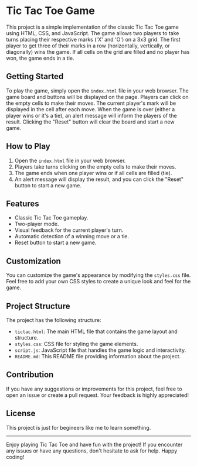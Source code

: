 
# Tic Tac Toe Game

This project is a simple implementation of the classic Tic Tac Toe game using HTML, CSS, and JavaScript. The game allows two players to take turns placing their respective marks ('X' and 'O') on a 3x3 grid. The first player to get three of their marks in a row (horizontally, vertically, or diagonally) wins the game. If all cells on the grid are filled and no player has won, the game ends in a tie.

## Getting Started

To play the game, simply open the `index.html` file in your web browser. The game board and buttons will be displayed on the page. Players can click on the empty cells to make their moves. The current player's mark will be displayed in the cell after each move. When the game is over (either a player wins or it's a tie), an alert message will inform the players of the result. Clicking the "Reset" button will clear the board and start a new game.

## How to Play

1. Open the `index.html` file in your web browser.
2. Players take turns clicking on the empty cells to make their moves.
3. The game ends when one player wins or if all cells are filled (tie).
4. An alert message will display the result, and you can click the "Reset" button to start a new game.

## Features

- Classic Tic Tac Toe gameplay.
- Two-player mode.
- Visual feedback for the current player's turn.
- Automatic detection of a winning move or a tie.
- Reset button to start a new game.

## Customization

You can customize the game's appearance by modifying the `styles.css` file. Feel free to add your own CSS styles to create a unique look and feel for the game.

## Project Structure

The project has the following structure:

- `tictac.html`: The main HTML file that contains the game layout and structure.
- `styles.css`: CSS file for styling the game elements.
- `script.js`: JavaScript file that handles the game logic and interactivity.
- `README.md`: This README file providing information about the project.

## Contribution

If you have any suggestions or improvements for this project, feel free to open an issue or create a pull request. Your feedback is highly appreciated!

## License

This project is just for begineers like me to learn something.

---

Enjoy playing Tic Tac Toe and have fun with the project! If you encounter any issues or have any questions, don't hesitate to ask for help. Happy coding!


